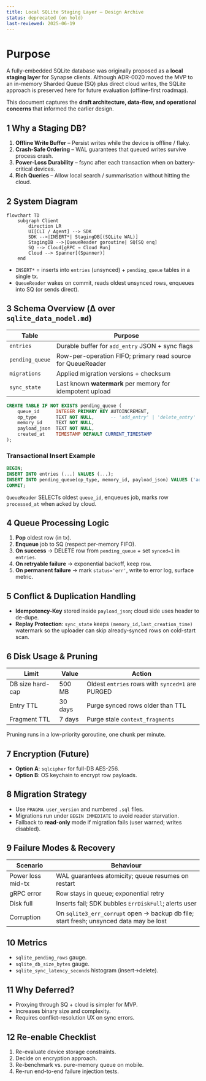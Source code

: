 ```yaml
---
title: Local SQLite Staging Layer – Design Archive
status: deprecated (on hold)
last-reviewed: 2025-06-19
---
```

# Purpose
A fully-embedded SQLite database was originally proposed as a **local staging layer** for Synapse clients.  Although ADR-0020 moved the MVP to an in-memory Sharded Queue (SQ) plus direct cloud writes, the SQLite approach is preserved here for future evaluation (offline-first roadmap).

This document captures the **draft architecture, data-flow, and operational concerns** that informed the earlier design.

## 1  Why a Staging DB?
1. **Offline Write Buffer** – Persist writes while the device is offline / flaky.
2. **Crash-Safe Ordering** – WAL guarantees that queued writes survive process crash.
3. **Power-Loss Durability** – fsync after each transaction when on battery-critical devices.
4. **Rich Queries** – Allow local search / summarisation without hitting the cloud.

## 2  System Diagram
```mermaid
flowchart TD
    subgraph Client
        direction LR
        UI[CLI / Agent] --> SDK
        SDK -->|INSERT*| StagingDB[(SQLite WAL)]
        StagingDB -->|QueueReader goroutine| SQ[SQ enq]
        SQ --> Cloud[gRPC → Cloud Run]
        Cloud --> Spanner[(Spanner)]
    end
```
* `INSERT*` = inserts into `entries` (unsynced) + `pending_queue` tables in a single tx.
* `QueueReader` wakes on commit, reads oldest unsynced rows, enqueues into SQ (or sends direct).

## 3  Schema Overview (Δ over `sqlite_data_model.md`)
| Table | Purpose |
|-------|---------|
| `entries` | Durable buffer for `add_entry` JSON + sync flags |
| `pending_queue` | Row-per-operation FIFO; primary read source for QueueReader |
| `migrations` | Applied migration versions + checksum |
| `sync_state` | Last known **watermark** per memory for idempotent upload |

```sql
CREATE TABLE IF NOT EXISTS pending_queue (
    queue_id      INTEGER PRIMARY KEY AUTOINCREMENT,
    op_type       TEXT NOT NULL,      -- 'add_entry' | 'delete_entry' | …
    memory_id     TEXT NOT NULL,
    payload_json  TEXT NOT NULL,
    created_at    TIMESTAMP DEFAULT CURRENT_TIMESTAMP
);
```

### Transactional Insert Example
```sql
BEGIN;
INSERT INTO entries (...) VALUES (...);
INSERT INTO pending_queue(op_type, memory_id, payload_json) VALUES ('add_entry', ?, ?);
COMMIT;
```
`QueueReader` SELECTs oldest `queue_id`, enqueues job, marks row `processed_at` when acked by cloud.

## 4  Queue Processing Logic
1.  **Pop** oldest row (in tx).
2.  **Enqueue** job to SQ (respect per-memory FIFO).
3.  **On success** → DELETE row from `pending_queue` + set `synced=1` in `entries`.
4.  **On retryable failure** → exponential backoff, keep row.
5.  **On permanent failure** → mark `status='err'`, write to error log, surface metric.

## 5  Conflict & Duplication Handling
* **Idempotency-Key** stored inside `payload_json`; cloud side uses header to de-dupe.
* **Replay Protection**: `sync_state` keeps `(memory_id,last_creation_time)` watermark so the uploader can skip already-synced rows on cold-start scan.

## 6  Disk Usage & Pruning
| Limit | Value | Action |
|-------|-------|--------|
| DB size hard-cap | 500 MB | Oldest `entries` rows with `synced=1` are PURGED |
| Entry TTL | 30 days | Purge synced rows older than TTL |
| Fragment TTL | 7 days | Purge stale `context_fragments` |

Pruning runs in a low-priority goroutine, one chunk per minute.

## 7  Encryption (Future)
* **Option A**: `sqlcipher` for full-DB AES-256.
* **Option B**: OS keychain to encrypt row payloads.

## 8  Migration Strategy
* Use `PRAGMA user_version` and numbered `.sql` files.
* Migrations run under `BEGIN IMMEDIATE` to avoid reader starvation.
* Fallback to **read-only** mode if migration fails (user warned; writes disabled).

## 9  Failure Modes & Recovery
| Scenario | Behaviour |
|----------|-----------|
| Power loss mid-tx | WAL guarantees atomicity; queue resumes on restart |
| gRPC error | Row stays in queue; exponential retry |
| Disk full | Inserts fail; SDK bubbles `ErrDiskFull`; alerts user |
| Corruption | On `sqlite3_err_corrupt` open → backup db file; start fresh; unsynced data may be lost |

## 10  Metrics
* `sqlite_pending_rows` gauge.
* `sqlite_db_size_bytes` gauge.
* `sqlite_sync_latency_seconds` histogram (insert→delete).

## 11  Why Deferred?
* Proxying through SQ + cloud is simpler for MVP.
* Increases binary size and complexity.
* Requires conflict-resolution UX on sync errors.

## 12  Re-enable Checklist
1. Re-evaluate device storage constraints.
2. Decide on encryption approach.
3. Re-benchmark vs. pure-memory queue on mobile.
4. Re-run end-to-end failure injection tests. 